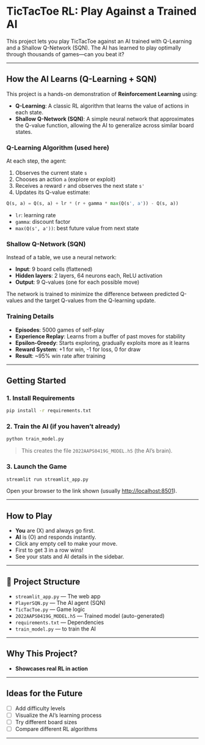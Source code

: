 # TicTacToe RL: Play Against a Trained AI 

 This project lets you play TicTacToe against an AI trained with Q-Learning and a Shallow Q-Network (SQN). The AI has learned to play optimally through thousands of games—can you beat it?

---

## How the AI Learns (Q-Learning + SQN)

This project is a hands-on demonstration of **Reinforcement Learning** using:
- **Q-Learning**: A classic RL algorithm that learns the value of actions in each state.
- **Shallow Q-Network (SQN)**: A simple neural network that approximates the Q-value function, allowing the AI to generalize across similar board states.

### Q-Learning Algorithm (used here)
At each step, the agent:
1. Observes the current state `s`
2. Chooses an action `a` (explore or exploit)
3. Receives a reward `r` and observes the next state `s'`
4. Updates its Q-value estimate:

```python
Q(s, a) = Q(s, a) + lr * (r + gamma * max(Q(s', a')) - Q(s, a))
```
- `lr`: learning rate
- `gamma`: discount factor
- `max(Q(s', a'))`: best future value from next state

### Shallow Q-Network (SQN)
Instead of a table, we use a neural network:
- **Input**: 9 board cells (flattened)
- **Hidden layers**: 2 layers, 64 neurons each, ReLU activation
- **Output**: 9 Q-values (one for each possible move)

The network is trained to minimize the difference between predicted Q-values and the target Q-values from the Q-learning update.

### Training Details
- **Episodes**: 5000 games of self-play
- **Experience Replay**: Learns from a buffer of past moves for stability
- **Epsilon-Greedy**: Starts exploring, gradually exploits more as it learns
- **Reward System**: +1 for win, -1 for loss, 0 for draw
- **Result**: ~95% win rate after training

---

##  Getting Started

### 1. Install Requirements
```bash
pip install -r requirements.txt
```

### 2. Train the AI (if you haven’t already)
```bash
python train_model.py
```
> This creates the file `2022AAPS0419G_MODEL.h5` (the AI’s brain).

### 3. Launch the Game
```bash
streamlit run streamlit_app.py
```
Open your browser to the link shown (usually [http://localhost:8501](http://localhost:8501)).

---

##  How to Play
- **You** are  (X) and always go first.
- **AI** is  (O) and responds instantly.
- Click any empty cell to make your move.
- First to get 3 in a row wins!
- See your stats and AI details in the sidebar.

---

## 📁 Project Structure
- `streamlit_app.py` — The web app
- `PlayerSQN.py` — The AI agent (SQN)
- `TicTacToe.py` — Game logic
- `2022AAPS0419G_MODEL.h5` — Trained model (auto-generated)
- `requirements.txt` — Dependencies
- `train_model.py` —  to train the AI

---

## Why This Project?
- **Showcases real RL in action** 


---

##  Ideas for the Future
- [ ] Add difficulty levels
- [ ] Visualize the AI’s learning process
- [ ] Try different board sizes
- [ ] Compare different RL algorithms

---
